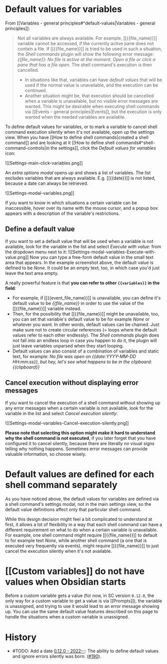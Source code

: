 # Default values for variables
From [[Variables - general principles#^default-values|Variables - general principles]]:
> Not all variables are always available. For example, [[{{file_name}}]] variable cannot be accessed, if the currently active pane does not contain a file. If [[{{file_name}}]] is tried to be used in such a situation, the *Shell commands* plugin will show the following error message: *{{file_name}}: No file is active at the moment. Open a file or click a pane that has a file open.* The shell command's execution is then cancelled.
> 
> - In situations like that, variables can have *default values* that will be used if the normal value is unavailable, and the execution can be continued.
> - Another situation might be, that execution should be cancelled when a variable is unavailable, but no visible error messages are wanted. This might be desirable when executing shell commands via [[Events - general principles|Events]], but the execution is only wanted when the needed variables are available.

To define default values for variables, or to mark a variable to cancel shell command execution silently when it's not available, open up the settings view. When you have [[How to define shell commands|created a shell command]] and are looking at it [[How to define shell commands#^shell-command-controls|in the settings]], click the *Default values for variables* icon:

![[Settings-main-click-variables.png]]

An *extra options modal* opens up and shows a list of variables. The list excludes variables that are always available. E.g. [[{{date}}]] is not listed, because a date can always be retrieved.

![[Settings-modal-variables.png]]

If you want to know in which situations a certain variable can be inaccessible, hover over its name with the mouse cursor, and a popup box appears with a description of the variable's restrictions.

## Define a default value
If you want to set a default value that will be used when a variable is not available, look for the variable in the list and select *Execute with value:* from the dropdown menu next to it:
![[Settings-modal-variables-Execute-with-value.png]]
Now you can type a free-form default value in the small text area that appears. In the example screenshot above, the default value is defined to be *None*. It could be an empty text, too, in which case you'd just leave the text area empty.

A really powerful feature is that **you can refer to other `{{variables}}` in the field**:
 - For example, if [[{{event_file_name}}]] is unavailable, you can define it's default value to be *{{file_name}}* in order to use the value of the [[{{file_name}}]] variable instead.
 - Then, for the possibility that [[{{file_name}}]] might be unavailable, too, you can set that variable's default value to be for example *None* or whatever you want. In other words, default values can be chained. Just make sure not to create circular references (= loops where the default values refer to each other endlessly). The *Shell commands* plugin does not fall into an endless loop in case you happen to do it, the plugin will just leave variables unparsed when they start looping.
 - Default values can also consist of a combination of variables and static text, for example: *No file was open on {{date:YYYY-MM-DD HH:mm:ss}}, but hey, let's see what happens to be in the clipboard: {{clipboard}}*

## Cancel execution without displaying error messages
If you want to cancel the execution of a shell command without showing up any error messages when a certain variable is not available, look for the variable in the list and select *Cancel execution silently*:

![[Settings-modal-variables-Cancel-execution-silently.png]]

**Please note that selecting this option might make it hard to understand why the shell command is not executed**, if you later forget that you have configured it to cancel silently, because there are literally no visual signs telling why nothing happens. Sometimes error messages can provide valuable information, so choose wisely.

# Default values are defined for each shell command separately
As you have noticed above, the default values for variables are defined via a shell command's settings modal, not in the main settings view, so the default value definitions affect only that particular shell command.

While this design decision might feel a bit complicated to understand at first, it allows a lot of flexibility in a way that each shell command can have a different requirement on what to do when a certain variable is unavailable. For example, one shell command might require [[{{file_name}}]] to default to for example text *None*, while another shell command (a one that is executed very frequently via events), might require [[{{file_name}}]] to just cancel the execution silently when it's not available.

# [[Custom variables]] do not have values when Obsidian starts

Before a custom variable gets a value (for now, in SC version `0.12.0`, the only way for a custom variable to get a value is via [[Prompts]]), the variable is unassigned, and trying to use it would lead to an error message showing up. You can use the same default value features described on this page to handle the situations when a custom variable is unassigned.

# History
- #TODO: Add a date [0.12.0 - 2022--](https://github.com/Taitava/obsidian-shellcommands/blob/main/CHANGELOG.md#00---2022--): The ability to define default values and ignore errors silently was born. ([#190](https://github.com/Taitava/obsidian-shellcommands/issues/190)).